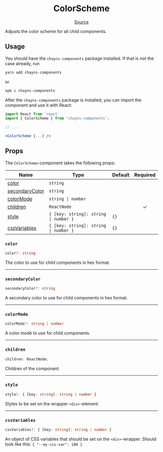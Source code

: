<h1 align="center">ColorScheme</h1>

<p align="center">
    <a href="src/react-chayns-color_scheme/component/ColorScheme.jsx">Source</a>
</p>

Adjusts the color scheme for all child components.

## Usage

You should have the `chayns-components` package installed. If that is not the
case already, run

```bash
yarn add chayns-components
```

or

```bash
npm i chayns-components
```

After the `chayns-components` package is installed, you can import the component
and use it with React:

```jsx
import React from 'react'
import { ColorScheme } from 'chayns-components';

// ...

<ColorScheme {...} />
```

## Props

The `ColorScheme`-component takes the following props:

| Name                              | Type                                  | Default | Required |
| --------------------------------- | ------------------------------------- | ------- | :------: |
| [color](#color)                   | `string`                              |         |          |
| [secondaryColor](#secondarycolor) | `string`                              |         |          |
| [colorMode](#colormode)           | `string \| number`                    |         |          |
| [children](#children)             | `ReactNode`                           |         |    ✓     |
| [style](#style)                   | `{ [key: string]: string \| number }` | `{}`    |          |
| [cssVariables](#cssvariables)     | `{ [key: string]: string \| number }` | `{}`    |          |

### `color`

```ts
color?: string
```

The color to use for child components in hex format.

---

### `secondaryColor`

```ts
secondaryColor?: string
```

A secondary color to use for child components in hex format.

---

### `colorMode`

```ts
colorMode?: string | number
```

A color mode to use for child components.

---

### `children`

```ts
children: ReactNode;
```

Children of the component.

---

### `style`

```ts
style?: { [key: string]: string | number }
```

Styles to be set on the wrapper `<div>`-element.

---

### `cssVariables`

```ts
cssVariables?: { [key: string]: string | number }
```

An object of CSS variables that should be set on the `<div>`-wrapper. Should
look like this: `{ "--my-css-var": 100 }`.
